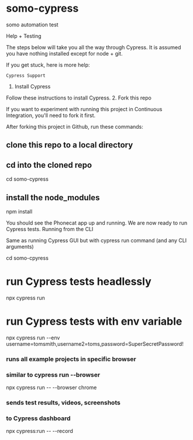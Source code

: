 # somo-cypress
somo automation test


Help + Testing

The steps below will take you all the way through Cypress. It is assumed you have nothing installed except for node + git.

If you get stuck, here is more help:

    Cypress Support

1. Install Cypress

Follow these instructions to install Cypress.
2. Fork this repo

If you want to experiment with running this project in Continuous Integration, you'll need to fork it first.

After forking this project in Github, run these commands:

## clone this repo to a local directory


## cd into the cloned repo
cd somo-cypress

## install the node_modules
npm install


You should see the Phonecat app up and running. We are now ready to run Cypress tests.
Running from the CLI

Same as running Cypress GUI but with cypress run command (and any CLI arguments)

cd somo-cpyress


# run Cypress tests headlessly
npx cypress run

# run Cypress tests with env variable

npx cypress run --env username=tomsmith,username2=toms,password=SuperSecretPassword!

### runs all example projects in specific browser
### similar to cypress run --browser <name>
npx cypress run -- --browser chrome

### sends test results, videos, screenshots
### to Cypress dashboard
npx cypress:run -- --record
